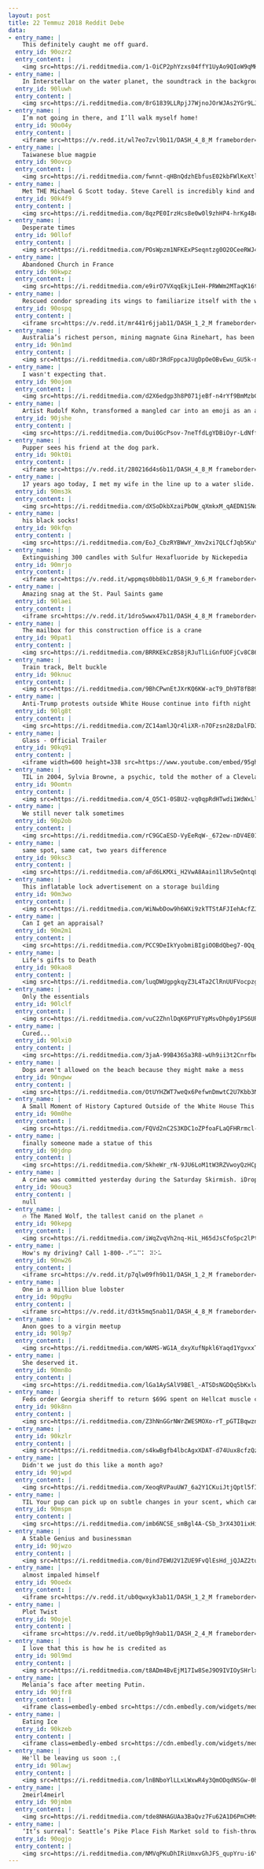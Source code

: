 ```yaml
---
layout: post
title: 22 Temmuz 2018 Reddit Debe
data:
- entry_name: |
    This definitely caught me off guard.
  entry_id: 90ozr2
  entry_content: |
    <img src=https://i.redditmedia.com/1-OiCP2phYzxs04ffY1UyAo9QIoW9qMHpqf4YGAyCUU.jpg?s=a5fc5da336e5f0956bbad0efd80722c7 frameborder=0>
- entry_name: |
    In Interstellar on the water planet, the soundtrack in the background has a prominent ticking noise. These ticks happen every 1.25 seconds. Each tick you hear is a whole day passing on Earth. (Math in the comments)
  entry_id: 90luwh
  entry_content: |
    <img src=https://i.redditmedia.com/8rG1839LLRpjJ7WjnoJOrWJAs2YGr9LJUl9_Dfget9s.jpg?s=2d7b6ad50290f0772f4e12e7cfd9f12e frameborder=0>
- entry_name: |
    I’m not going in there, and I’ll walk myself home!
  entry_id: 90o04y
  entry_content: |
    <iframe src=https://v.redd.it/wl7eo7zvl9b11/DASH_4_8_M frameborder=0></iframe>
- entry_name: |
    Taiwanese blue magpie
  entry_id: 90ovcp
  entry_content: |
    <img src=https://i.redditmedia.com/fwnnt-qHBnQdzhEbfusE02kbFWlKeXtlFsVL902XH9g.jpg?s=a9b9941a3a6144a2ecffb3f33e134b1c frameborder=0>
- entry_name: |
    Met THE Michael G Scott today. Steve Carell is incredibly kind and just as hilarious in person. It took everything in my power not to say “Date Mike, it’s nice to meet you”.
  entry_id: 90k4f9
  entry_content: |
    <img src=https://i.redditmedia.com/8qzPE0IrzHcs8e0w0l9zhHP4-hrKg4Bc9ADNF2TxEkM.jpg?s=15befa16831f14385118db3fec51b2fb frameborder=0>
- entry_name: |
    Desperate times
  entry_id: 90llof
  entry_content: |
    <img src=https://i.redditmedia.com/POsWpzm1NFKExPSeqntzg0O2OCeeRWJ4V3s6V0lbVas.png?s=d55df63af9a62c1ea56d00356c2cfe4d frameborder=0>
- entry_name: |
    Abandoned Church in France
  entry_id: 90kwpz
  entry_content: |
    <img src=https://i.redditmedia.com/e9irO7VXqqEkjLIeH-PRWWm2MTaqK16t2glchMREIkc.jpg?s=20ae6e650f08700c00e4aee2605c6399 frameborder=0>
- entry_name: |
    Rescued condor spreading its wings to familiarize itself with the wind currents before taking off.
  entry_id: 90ospq
  entry_content: |
    <iframe src=https://v.redd.it/mr441r6jjab11/DASH_1_2_M frameborder=0></iframe>
- entry_name: |
    Australia’s richest person, mining magnate Gina Rinehart, has been revealed as a key funder of the rightwing thinktank the Institute of Public Affairs – a consistent promoter of climate science scepticism.
  entry_id: 90n1md
  entry_content: |
    <img src=https://i.redditmedia.com/u8Dr3RdFppcaJUgDpOeOBvEwu_GU5k-nI2lGCmdmpJo.jpg?s=bd4e3fb2287137805ef220bb365aabb0 frameborder=0>
- entry_name: |
    I wasn't expecting that.
  entry_id: 90ojom
  entry_content: |
    <img src=https://i.redditmedia.com/d2X6edgp3h8P071jeBf-n4rYf9BmMzbCMn-3A_c5BOA.gif?fm=jpg&s=c5afe558e6c497d6e5dc509ea04e09c8 frameborder=0>
- entry_name: |
    Artist Rudolf Kohn, transformed a mangled car into an emoji as an anti texting & driving PSA.
  entry_id: 90jshe
  entry_content: |
    <img src=https://i.redditmedia.com/Dui0GcPsov-7neTfdLgYDBiOyr-LdNffn86iydSVGI4.jpg?s=1322ff3ca3cde1ca5f9aad8a93e3344f frameborder=0>
- entry_name: |
    Pupper sees his friend at the dog park.
  entry_id: 90kt0i
  entry_content: |
    <iframe src=https://v.redd.it/280216d4s6b11/DASH_4_8_M frameborder=0></iframe>
- entry_name: |
    17 years ago today, I met my wife in the line up to a water slide. Here's a picture of the night we met and us now.
  entry_id: 90ms3k
  entry_content: |
    <img src=https://i.redditmedia.com/dXSoDkbXzaiPbOW_qXmkxM_qAEDN1SNd3rYTBqyZLH4.jpg?s=76fc733609fb923e07111200fcf611bf frameborder=0>
- entry_name: |
    his black socks!
  entry_id: 90kfqn
  entry_content: |
    <img src=https://i.redditmedia.com/EoJ_CbzRYBWwY_Xmv2xi7QLCfJqb5KuY1tHxE5BB_zk.jpg?s=0d1ef1d62a1c18a8368c0f0242c2b984 frameborder=0>
- entry_name: |
    Extinguishing 300 candles with Sulfur Hexafluoride by Nickepedia
  entry_id: 90mrjo
  entry_content: |
    <iframe src=https://v.redd.it/wppmqs0bb8b11/DASH_9_6_M frameborder=0></iframe>
- entry_name: |
    Amazing snag at the St. Paul Saints game
  entry_id: 90laei
  entry_content: |
    <iframe src=https://v.redd.it/1dro5wwx47b11/DASH_4_8_M frameborder=0></iframe>
- entry_name: |
    The mailbox for this construction office is a crane
  entry_id: 90pat1
  entry_content: |
    <img src=https://i.redditmedia.com/BRRKEkCzBS8jRJuTlLiGnfUOFjCv8C86nHPf8lmQj_o.jpg?s=6e450303aa63b08048df4800b9021b4f frameborder=0>
- entry_name: |
    Train track, Belt buckle
  entry_id: 90knuc
  entry_content: |
    <img src=https://i.redditmedia.com/9BhCPwnEtJXrKQ6KW-acT9_Dh9T8fB89vqWCBxiyQb8.jpg?s=3281b25c261b2bf24029c810878e4431 frameborder=0>
- entry_name: |
    Anti-Trump protests outside White House continue into fifth night
  entry_id: 90lg8t
  entry_content: |
    <img src=https://i.redditmedia.com/ZC14amlJQr4liXR-n7OFzsn28zDalFDJIs90LcdH4iA.jpg?s=0c1555ecf53e6526f78ea3adbaccc658 frameborder=0>
- entry_name: |
    Glass - Official Trailer
  entry_id: 90kq91
  entry_content: |
    <iframe width=600 height=338 src=https://www.youtube.com/embed/95ghQs5AmNk?feature=oembed&enablejsapi=1 frameborder=0 allow=autoplay; encrypted-media allowfullscreen></iframe>
- entry_name: |
    TIL in 2004, Sylvia Browne, a psychic, told the mother of a Cleveland kidnapping victim (Amanda Berry) on the Montel Williams Show her daughter was dead. In 2006, the mother passed away without ever knowing her daughter was still alive and being held captive.
  entry_id: 90omtn
  entry_content: |
    <img src=https://i.redditmedia.com/4_Q5C1-0SBU2-vq0qpRdHTwdi1WdWxLlycfkKQtb9UI.jpg?s=2a971fb70335f10ae31947856e2b71c5 frameborder=0>
- entry_name: |
    We still never talk sometimes
  entry_id: 90p2ob
  entry_content: |
    <img src=https://i.redditmedia.com/rC9GCaESD-VyEeRqW-_672ew-nDV4E01yOw5R6ZoDbU.jpg?s=8fba5a39f2b8afa5d796633c46f033eb frameborder=0>
- entry_name: |
    same spot, same cat, two years difference
  entry_id: 90ksc3
  entry_content: |
    <img src=https://i.redditmedia.com/aFd6LKMXi_H2VwA8Aain1l1Rv5eQntqLburuEYUc86w.jpg?s=934c143733c467b1206e3537b09e5802 frameborder=0>
- entry_name: |
    This inflatable lock advertisement on a storage building
  entry_id: 90m3wo
  entry_content: |
    <img src=https://i.redditmedia.com/WiNwbDow9h6WXi9zkTTStAFJIehAcfZJodBBKYk7myM.jpg?s=d863ae27ab9092a1b8581119a5acd7f6 frameborder=0>
- entry_name: |
    Can I get an appraisal?
  entry_id: 90m2m1
  entry_content: |
    <img src=https://i.redditmedia.com/PCC9DeIkYyobmiBIgiOOBdQbeg7-0Qq_BzQ3iIyUjuk.png?s=0e422a782ea21bff5d07af0d30817c01 frameborder=0>
- entry_name: |
    Life's gifts to Death
  entry_id: 90kao8
  entry_content: |
    <img src=https://i.redditmedia.com/luqDWUgpgkqyZ3L4Ta2ClRnUUFVocpzgZ4AjPcee3RA.png?s=624b7f3cdcd1cc361e73d873f4109f20 frameborder=0>
- entry_name: |
    Only the essentials
  entry_id: 90lclf
  entry_content: |
    <img src=https://i.redditmedia.com/vuC2ZhnlDqK6PYUFYpMsvDhp0y1PS6UP4UidV3UOFuw.jpg?s=287e376413fe5399f1eac90ec93a267a frameborder=0>
- entry_name: |
    Cured...
  entry_id: 90lxi0
  entry_content: |
    <img src=https://i.redditmedia.com/3jaA-99B436Sa3R8-wUh9ii3t2Cnrfbe4Uq7-khIxd0.jpg?s=20ec88d74f2bbb50d631c04db8f12630 frameborder=0>
- entry_name: |
    Dogs aren't allowed on the beach because they might make a mess
  entry_id: 90ngww
  entry_content: |
    <img src=https://i.redditmedia.com/OtUYHZWT7weQx6PefwnDmwtC2U7Kbb3NX1YrqW0CNg0.jpg?s=40d1ce130d0a7876be29803912451d50 frameborder=0>
- entry_name: |
    A Small Moment of History Captured Outside of the White House This Evening.
  entry_id: 90m0he
  entry_content: |
    <img src=https://i.redditmedia.com/FQVd2nC2S3KDC1oZPfoaFLaQFHRrmcl-79rVoFu1Osc.jpg?s=700b952a247701e0b1f4be0dfd86cdda frameborder=0>
- entry_name: |
    finally someone made a statue of this
  entry_id: 90jdnp
  entry_content: |
    <img src=https://i.redditmedia.com/5kheWr_rN-9JU6LoM1tW3RZVwoyQzHCpWG0FQcqfrQo.jpg?s=05fe18a2e87dee3be099cfb35a892cd9 frameborder=0>
- entry_name: |
    A crime was committed yesterday during the Saturday Skirmish. iDropz_bodies cheated his way to $130,000. Epic, do not be foolish. This is burglary. There must be a FULL-ON investigation on his matches played.
  entry_id: 90ouq3
  entry_content: |
    null
- entry_name: |
    🔥 The Maned Wolf, the tallest canid on the planet 🔥
  entry_id: 90kepg
  entry_content: |
    <img src=https://i.redditmedia.com/iWqZvqVh2nq-HiL_H65dJsCfoSpc2lPtzVHTZJEXs3k.jpg?s=232b513c021ace3b4460f5a748ca6071 frameborder=0>
- entry_name: |
    How's my driving? Call 1-800-⠠⠋⠥⠉⠅ ⠽⠕⠥
  entry_id: 90nw26
  entry_content: |
    <iframe src=https://v.redd.it/p7qlw09fh9b11/DASH_1_2_M frameborder=0></iframe>
- entry_name: |
    One in a million blue lobster
  entry_id: 90pg9u
  entry_content: |
    <iframe src=https://v.redd.it/d3tk5mq5nab11/DASH_4_8_M frameborder=0></iframe>
- entry_name: |
    Anon goes to a virgin meetup
  entry_id: 90l9p7
  entry_content: |
    <img src=https://i.redditmedia.com/WAMS-WG1A_dxyXufNpkl6Yaqd1YgvxxTeICHpbBzf1E.png?s=af9d714b2f50d81c419088245d6152cf frameborder=0>
- entry_name: |
    She deserved it.
  entry_id: 90mn8o
  entry_content: |
    <img src=https://i.redditmedia.com/lGa1AySAlV9BEl_-ATSDsNGDQq5bKxlwNuTVN2mIILw.jpg?s=e64bd9ffb6818034529f8631ca7db8ea frameborder=0>
- entry_name: |
    Feds order Georgia sheriff to return $69G spent on Hellcat muscle car
  entry_id: 90k8nn
  entry_content: |
    <img src=https://i.redditmedia.com/Z3hNnGGrNWrZWESMOXo-rT_pGTIBqwznUaUb6vR15Rc.jpg?s=075bf5d8cbeea51f228b0f1eaae46014 frameborder=0>
- entry_name: |
  entry_id: 90kzlr
  entry_content: |
    <img src=https://i.redditmedia.com/s4kwBgfb4lbcAgxXDAT-d74Uux8cfzQzv_RPn0OlU7w.jpg?s=6fc551ce4d7d569a0db2f1868f06b285 frameborder=0>
- entry_name: |
    Didn't we just do this like a month ago?
  entry_id: 90jwpd
  entry_content: |
    <img src=https://i.redditmedia.com/XeoqRVPauUW7_6a2Y1CKuiJtjQptl5fIYnbN86ELbNM.jpg?s=40358e824a239b74f44d51cdddb216e2 frameborder=0>
- entry_name: |
    TIL Your pup can pick up on subtle changes in your scent, which can help him figure out how you are feeling — such as by smelling your perspiration when you become nervous or fearful. It’s also likely how dogs can detect certain diseases or know that a household member is pregnantIn
  entry_id: 90mspm
  entry_content: |
    <img src=https://i.redditmedia.com/imb6NCSE_smBgl4A-CSb_3rX43O1ixHi1vrsT0X27yE.jpg?s=72f081021298aaae2fe975d592488f2a frameborder=0>
- entry_name: |
    A Stable Genius and businessman
  entry_id: 90jwzo
  entry_content: |
    <img src=https://i.redditmedia.com/0ind7EWU2V1ZUE9FvQlEsHd_jQJAZ2tubIf9GfTxFRs.jpg?s=ace785d15a772e23a7e50b3a93f3ee98 frameborder=0>
- entry_name: |
    almost impaled himself
  entry_id: 90oedx
  entry_content: |
    <iframe src=https://v.redd.it/ub0qwxyk3ab11/DASH_1_2_M frameborder=0></iframe>
- entry_name: |
    Plot Twist
  entry_id: 90ojel
  entry_content: |
    <iframe src=https://v.redd.it/ue0bp9gh9ab11/DASH_2_4_M frameborder=0></iframe>
- entry_name: |
    I love that this is how he is credited as
  entry_id: 90l9md
  entry_content: |
    <img src=https://i.redditmedia.com/t8ADm4BvEjM17Iw8SeJ9O9IVIOySHrlxGYlEk4-mqU0.jpg?s=34d8451290cad40779190e0ce6ac3e00 frameborder=0>
- entry_name: |
    Melania’s face after meeting Putin.
  entry_id: 90jfr8
  entry_content: |
    <iframe class=embedly-embed src=https://cdn.embedly.com/widgets/media.html?src=https%3A%2F%2Fgfycat.com%2Fifr%2FFragrantHarmfulIndianskimmer&url=https%3A%2F%2Fgfycat.com%2FFragrantHarmfulIndianskimmer&image=https%3A%2F%2Fthumbs.gfycat.com%2FFragrantHarmfulIndianskimmer-size_restricted.gif&key=522baf40bd3911e08d854040d3dc5c07&type=text%2Fhtml&schema=gfycat width=600 height=600 scrolling=no frameborder=0 allow=autoplay; fullscreen allowfullscreen=true></iframe>
- entry_name: |
    Eating Ice
  entry_id: 90kzeb
  entry_content: |
    <iframe class=embedly-embed src=https://cdn.embedly.com/widgets/media.html?src=https%3A%2F%2Fgfycat.com%2Fifr%2FFarawayAlienatedElephant&url=https%3A%2F%2Fgfycat.com%2FFarawayAlienatedElephant&image=https%3A%2F%2Fthumbs.gfycat.com%2FFarawayAlienatedElephant-size_restricted.gif&key=522baf40bd3911e08d854040d3dc5c07&type=text%2Fhtml&schema=gfycat width=600 height=338 scrolling=no frameborder=0 allow=autoplay; fullscreen allowfullscreen=true></iframe>
- entry_name: |
    He'll be leaving us soon :,(
  entry_id: 90lawj
  entry_content: |
    <img src=https://i.redditmedia.com/lnBNboYlLLxLWxwR4y3QmODqdNSGw-0haCkAkDtphEE.jpg?s=6f16743144a655202cebd5afbcafa946 frameborder=0>
- entry_name: |
    2meirl4meirl
  entry_id: 90jmbm
  entry_content: |
    <img src=https://i.redditmedia.com/tde8NHAGUAa3BaQvz7Fu62A1D6PmCHMsbSiLR69zRXE.jpg?s=e0b81bd94f263ffbe522fe5bef1b9356 frameborder=0>
- entry_name: |
    ‘It’s surreal’: Seattle’s Pike Place Fish Market sold to fish-throwing employees
  entry_id: 90ogjo
  entry_content: |
    <img src=https://i.redditmedia.com/NMVqPKuDhIRiUmxvGhJFS_qupYru-i6YTvfXK4kvmdI.jpg?s=1231b5da3f4b8ea19e9abc1400d5dcbb frameborder=0>
---
```

